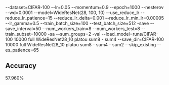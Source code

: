 --dataset=CIFAR-100 --lr=0.05 --momentum=0.9 --epoch=1000 --nesterov --wd=0.0001 --model=WideResNet(28, 100, 10) --use_reduce_lr --reduce_lr_patience=15 --reduce_lr_delta=0.001 --reduce_lr_min_lr=0.00005 --lr_gamma=0.5 --train_batch_size=100 --test_batch_size=512 -save --save_interval=50 --num_workers_train=8 --num_workers_test=8 --train_subset=10000 -sa --sum_groups=2 -val --load_model=runs/CIFAR-100 10000 full WideResNet28_10 platou sum8 - sum4 --save_dir=CIFAR-100 10000 full WideResNet28_10 platou sum8 - sum4 - sum2 --skip_existing --es_patience=65
## Accuracy
 57.960%